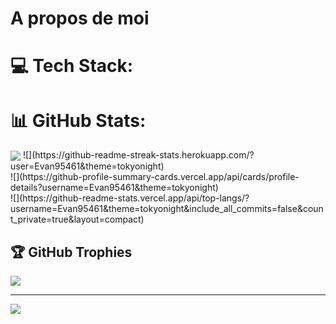 # A propos de moi

# 💻 Tech Stack:
# 📊 GitHub Stats:
<img src = "https://github-readme-stats.vercel.app/api?username=Evan95461&theme=tokyonight&hide_border=true&include_all_commits=false&count_private=true" align = "center">
![](https://github-readme-streak-stats.herokuapp.com/?user=Evan95461&theme=tokyonight)<br/>
![](https://github-profile-summary-cards.vercel.app/api/cards/profile-details?username=Evan95461&theme=tokyonight)<br/>
![](https://github-readme-stats.vercel.app/api/top-langs/?username=Evan95461&theme=tokyonight&include_all_commits=false&count_private=true&layout=compact)

## 🏆 GitHub Trophies
![](https://github-profile-trophy.vercel.app/?username=Evan95461&theme=tokyonight&no-frame=false&no-bg=false&margin-w=4)

---
[![](https://visitcount.itsvg.in/api?id=Evan95461&icon=8&color=6)](https://visitcount.itsvg.in)
